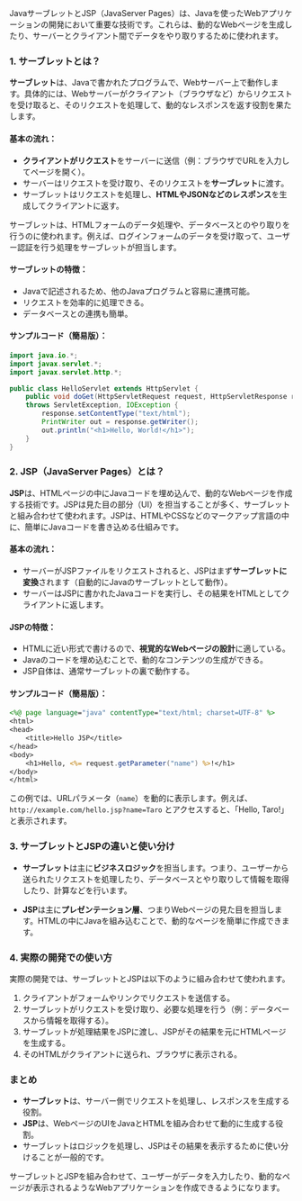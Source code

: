 JavaサーブレットとJSP（JavaServer Pages）は、Javaを使ったWebアプリケーションの開発において重要な技術です。これらは、動的なWebページを生成したり、サーバーとクライアント間でデータをやり取りするために使われます。
### 1. **サーブレットとは？**

**サーブレット**は、Javaで書かれたプログラムで、Webサーバー上で動作します。具体的には、Webサーバーがクライアント（ブラウザなど）からリクエストを受け取ると、そのリクエストを処理して、動的なレスポンスを返す役割を果たします。

#### 基本の流れ：
- **クライアントがリクエスト**をサーバーに送信（例：ブラウザでURLを入力してページを開く）。
- サーバーはリクエストを受け取り、そのリクエストを**サーブレット**に渡す。
- サーブレットはリクエストを処理し、**HTMLやJSONなどのレスポンス**を生成してクライアントに返す。

サーブレットは、HTMLフォームのデータ処理や、データベースとのやり取りを行うのに使われます。例えば、ログインフォームのデータを受け取って、ユーザー認証を行う処理をサーブレットが担当します。

#### サーブレットの特徴：
- Javaで記述されるため、他のJavaプログラムと容易に連携可能。
- リクエストを効率的に処理できる。
- データベースとの連携も簡単。

#### サンプルコード（簡易版）：

```java
import java.io.*;
import javax.servlet.*;
import javax.servlet.http.*;

public class HelloServlet extends HttpServlet {
    public void doGet(HttpServletRequest request, HttpServletResponse response)
    throws ServletException, IOException {
        response.setContentType("text/html");
        PrintWriter out = response.getWriter();
        out.println("<h1>Hello, World!</h1>");
    }
}
```

### 2. **JSP（JavaServer Pages）とは？**

**JSP**は、HTMLページの中にJavaコードを埋め込んで、動的なWebページを作成する技術です。JSPは見た目の部分（UI）を担当することが多く、サーブレットと組み合わせて使われます。JSPは、HTMLやCSSなどのマークアップ言語の中に、簡単にJavaコードを書き込める仕組みです。

#### 基本の流れ：
- サーバーがJSPファイルをリクエストされると、JSPはまず**サーブレットに変換**されます（自動的にJavaのサーブレットとして動作）。
- サーバーはJSPに書かれたJavaコードを実行し、その結果をHTMLとしてクライアントに返します。

#### JSPの特徴：
- HTMLに近い形式で書けるので、**視覚的なWebページの設計**に適している。
- Javaのコードを埋め込むことで、動的なコンテンツの生成ができる。
- JSP自体は、通常サーブレットの裏で動作する。

#### サンプルコード（簡易版）：

```jsp
<%@ page language="java" contentType="text/html; charset=UTF-8" %>
<html>
<head>
    <title>Hello JSP</title>
</head>
<body>
    <h1>Hello, <%= request.getParameter("name") %>!</h1>
</body>
</html>
```

この例では、URLパラメータ（`name`）を動的に表示します。例えば、`http://example.com/hello.jsp?name=Taro` とアクセスすると、「Hello, Taro!」と表示されます。

### 3. **サーブレットとJSPの違いと使い分け**

- **サーブレット**は主に**ビジネスロジック**を担当します。つまり、ユーザーから送られたリクエストを処理したり、データベースとやり取りして情報を取得したり、計算などを行います。
  
- **JSP**は主に**プレゼンテーション層**、つまりWebページの見た目を担当します。HTMLの中にJavaを組み込むことで、動的なページを簡単に作成できます。

### 4. **実際の開発での使い方**

実際の開発では、サーブレットとJSPは以下のように組み合わせて使われます。

1. クライアントがフォームやリンクでリクエストを送信する。
2. サーブレットがリクエストを受け取り、必要な処理を行う（例：データベースから情報を取得する）。
3. サーブレットが処理結果をJSPに渡し、JSPがその結果を元にHTMLページを生成する。
4. そのHTMLがクライアントに送られ、ブラウザに表示される。

### まとめ
- **サーブレット**は、サーバー側でリクエストを処理し、レスポンスを生成する役割。
- **JSP**は、WebページのUIをJavaとHTMLを組み合わせて動的に生成する役割。
- サーブレットはロジックを処理し、JSPはその結果を表示するために使い分けることが一般的です。

サーブレットとJSPを組み合わせて、ユーザーがデータを入力したり、動的なページが表示されるようなWebアプリケーションを作成できるようになります。

